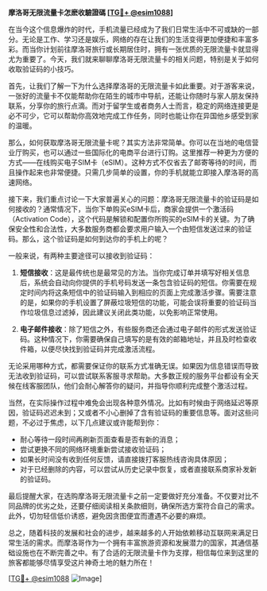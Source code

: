 **摩洛哥无限流量卡怎麽收驗證碼 [[TG💪+ @esim1088](https://t.me/s/esim1088)]**

在当今这个信息爆炸的时代，手机流量已经成为了我们日常生活中不可或缺的一部分。无论是工作、学习还是娱乐，网络的存在让我们的生活变得更加便捷和丰富多彩。而当你计划前往摩洛哥旅行或长期居住时，拥有一张优质的无限流量卡就显得尤为重要了。今天，我们就来聊聊摩洛哥无限流量卡的相关问题，特别是关于如何收取验证码的小技巧。

首先，让我们了解一下为什么选择摩洛哥的无限流量卡如此重要。对于游客来说，一张好的流量卡不仅能帮助你在陌生的城市中导航，还能让你随时与家人朋友保持联系，分享你的旅行点滴。而对于留学生或者商务人士而言，稳定的网络连接更是必不可少，它可以帮助你高效地完成工作任务，同时也能让你在异国他乡感受到家的温暖。

那么，如何获取摩洛哥无限流量卡呢？其实方法非常简单。你可以在当地的电信营业厅购买，也可以通过一些国际化的电商平台进行订购。这里推荐一种更为方便的方式——在线购买电子SIM卡（eSIM）。这种方式不仅省去了邮寄等待的时间，而且操作起来也非常便捷。只需几步简单的设置，你的手机就能立即接入摩洛哥的高速网络。

接下来，我们重点讨论一下大家普遍关心的问题：摩洛哥无限流量卡的验证码是如何接收的？通常情况下，当你下单购买eSIM卡后，商家会提供一个激活码（Activation Code），这个代码是解锁和配置你所购买的eSIM卡的关键。为了确保安全性和合法性，大多数服务商都会要求用户输入一个由短信发送过来的验证码。那么，这个验证码是如何到达你的手机上的呢？

一般来说，有两种主要途径可以接收到验证码：

1. **短信接收**：这是最传统也是最常见的方法。当你完成订单并填写好相关信息后，系统会自动向你提供的手机号码发送一条包含验证码的短信。你需要在规定时间内将这条短信中的验证码输入到相应的页面上完成激活步骤。需要注意的是，如果你的手机设置了屏蔽垃圾短信的功能，可能会误将重要的验证码当作垃圾信息过滤掉，因此建议关闭此类功能，以免影响正常使用。

2. **电子邮件接收**：除了短信之外，有些服务商还会通过电子邮件的形式发送验证码。这种情况下，你需要确保自己填写的是有效的邮箱地址，并且及时检查收件箱，以便尽快找到验证码并完成激活流程。

无论采用哪种方式，都需要保证你的联系方式准确无误。如果因为信息错误而导致无法收到验证码，可以尝试联系客服寻求帮助。大多数正规的服务平台都设有全天候在线客服团队，他们会耐心解答你的疑问，并指导你顺利完成整个激活过程。

当然，在实际操作过程中难免会出现各种意外情况。比如有时候由于网络延迟等原因，验证码迟迟未到；又或者不小心删掉了含有验证码的重要信息等。面对这些问题，不必过于焦虑，以下几点建议或许能帮到你：

- 耐心等待一段时间再刷新页面查看是否有新的消息；
- 尝试更换不同的网络环境重新尝试接收验证码；
- 如果长时间没有收到任何反馈，请直接拨打客服热线咨询具体原因；
- 对于已经删除的内容，可以尝试从历史记录中恢复，或者直接联系商家补发新的验证码。

最后提醒大家，在选购摩洛哥无限流量卡之前一定要做好充分准备。不仅要对比不同品牌的优劣之处，还要仔细阅读相关条款细则，确保所选方案符合自己的需求。此外，切勿轻信低价诱惑，避免因贪图便宜而遭遇不必要的麻烦。

总之，随着科技的发展和社会的进步，越来越多的人开始依赖移动互联网来满足日常生活的需求。而摩洛哥作为一个拥有丰富旅游资源和发展潜力的国家，其通信基础设施也在不断完善之中。有了合适的无限流量卡作为支撑，相信每位来到这里的旅客都能够尽情享受这片神奇土地的魅力所在！

[[TG💪+ @esim1088](https://t.me/s/esim1088) ![Image](https://i.postimg.cc/4NQfJmqS/Snipaste-2025-05-13-00-14-12.png)]